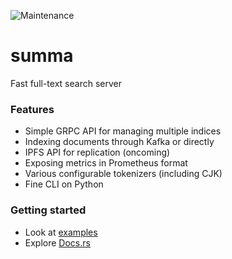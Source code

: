 ![Maintenance](https://img.shields.io/badge/maintenance-activly--developed-brightgreen.svg)

# summa

Fast full-text search server

### Features
- Simple GRPC API for managing multiple indices
- Indexing documents through Kafka or directly
- IPFS API for replication (oncoming)
- Exposing metrics in Prometheus format
- Various configurable tokenizers (including CJK)
- Fine CLI on Python

### Getting started
- Look at [examples](src/examples/README.md)
- Explore [Docs.rs](https://docs.rs/crate/summa/latest)
